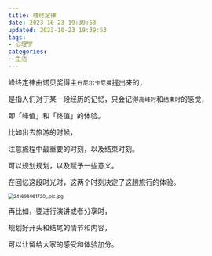 ```yaml
---
title: 峰终定律
date: 2023-10-23 19:39:53
updated: 2023-10-23 19:39:53
tags:
- 心理学
categories:
- 生活
---
```


峰终定律由诺贝奖得主`丹尼尔卡尼曼`提出来的，

是指人们对于某一段经历的记忆，只会记得`高峰时`和`结束时`的感觉，

即「峰值」和「终值」的体验。



比如出去旅游的时候，

注意旅程中最重要的时刻，以及结束时刻。

可以规划规划，以及赋予一些意义。

在回忆这段时光时，这两个时刻决定了这趟旅行的体验。



<img src="https://s2.loli.net/2023/10/23/dEaiJgKjDbwGSeu.jpg" alt="241698061720_.pic.jpg" style="zoom: 67%;" />



再比如，要进行演讲或者分享时，

规划好开头和结尾的情节和内容，

可以让留给大家的感受和体验加分。


